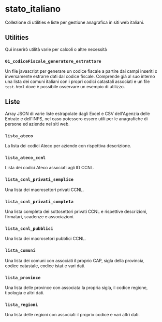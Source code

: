 # stato_italiano
Collezione di utilities e liste per gestione anagrafica in siti web italiani.

## Utilities
Qui inserirò utilità varie per calcoli o altre necessità

###  `01_codiceFiscale_generatore_estrattore`
Un file javascript per generare un codice fiscale a partire dai campi inseriti o inversamente estrarre dati dal codice fiscale. Comprende già al suo interno una lista dei comuni italiani con i propri codici catastali associati e un file `test.html` dove è possibile osservare un esempio di utilizzo.


## Liste
Array JSON di varie liste estrapolate dagli Excel e CSV dell'Agenzia delle Entrate e dell'INPS, nel caso potessero essere utili per le anagrafiche di persone ed aziende nei siti web.

### `lista_ateco`
La lista dei codici Ateco per aziende con rispettiva descrizione.

### `lista_ateco_ccnl`
Lista dei codici Ateco associati agli ID CCNL.

### `lista_ccnl_privati_semplice`
Una lista dei macrosettori privati CCNL.

### `lista_ccnl_privati_completa`
Una lista completa dei sottosettori privati CCNL e rispettive descrizioni, firmatari, scadenze e associazioni.

### `lista_ccnl_pubblici`
Una lista dei macrosetori pubblici CCNL.

### `lista_comuni`
Una lista dei comuni con associati il proprio CAP, sigla della provincia, codice catastale, codice istat e vari dati.

### `lista_province`
Una lista delle province con associata la propria sigla, il codice regione, tipologia e altri dati.

### `lista_regioni`
Una lista delle regioni con associati il proprio codice e vari altri dati.

